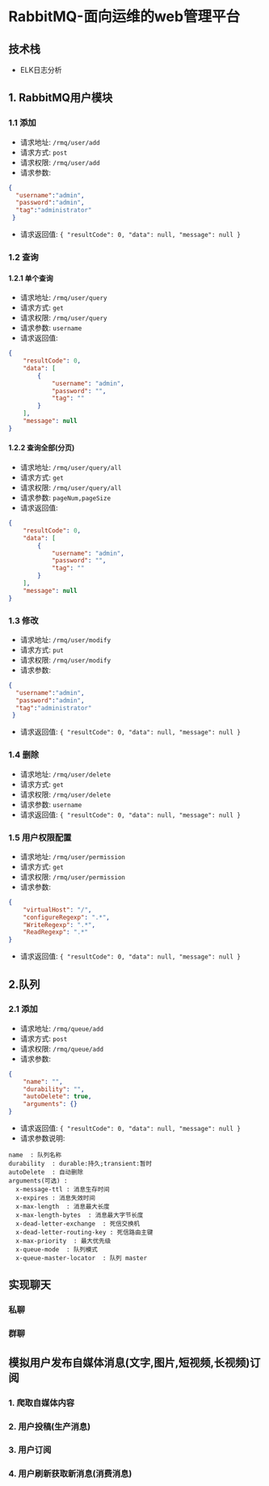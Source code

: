# RabbitMQ-面向运维的web管理平台

## 技术栈
- ELK日志分析


## 1. RabbitMQ用户模块

### 1.1 添加
- 请求地址: `/rmq/user/add` 
- 请求方式: `post` 
- 请求权限: `/rmq/user/add`
- 请求参数: 
```json
{
  "username":"admin",
  "password":"admin",
  "tag":"administrator"
 }
```
- 请求返回值:
`{
 	"resultCode": 0,
 	"data": null,
 	"message": null
 }`

### 1.2 查询 

#### 1.2.1 单个查询
- 请求地址: `/rmq/user/query`
- 请求方式: `get`
- 请求权限: `/rmq/user/query`
- 请求参数: `username`
- 请求返回值:
```json
{
	"resultCode": 0,
	"data": [
		{
			"username": "admin",
			"password": "",
			"tag": ""
		}
	],
	"message": null
}
```

#### 1.2.2 查询全部(分页)
- 请求地址: `/rmq/user/query/all`
- 请求方式: `get`
- 请求权限: `/rmq/user/query/all`
- 请求参数: `pageNum,pageSize`
- 请求返回值:
```json
{
	"resultCode": 0,
	"data": [
		{
			"username": "admin",
			"password": "",
			"tag": ""
		}
	],
	"message": null
}
```

### 1.3 修改
- 请求地址: `/rmq/user/modify` 
- 请求方式: `put` 
- 请求权限: `/rmq/user/modify`
- 请求参数: 
```json
{
  "username":"admin",
  "password":"admin",
  "tag":"administrator"
 }
```
- 请求返回值:
`{
 	"resultCode": 0,
 	"data": null,
 	"message": null
 }`


### 1.4 删除
- 请求地址: `/rmq/user/delete`
- 请求方式: `get`
- 请求权限: `/rmq/user/delete`
- 请求参数: `username`
- 请求返回值:
`{
 	"resultCode": 0,
 	"data": null,
 	"message": null
 }`


### 1.5 用户权限配置
- 请求地址: `/rmq/user/permission`
- 请求方式: `get`
- 请求权限: `/rmq/user/permission`
- 请求参数: 
```json
{
	"virtualHost": "/",
	"configureRegexp": ".*",
	"WriteRegexp": ".*",
	"ReadRegexp": ".*"
}
```
- 请求返回值:
`{
 	"resultCode": 0,
 	"data": null,
 	"message": null
 }`

## 2.队列

### 2.1 添加
- 请求地址: `/rmq/queue/add`
- 请求方式: `post`
- 请求权限: `/rmq/queue/add`
- 请求参数: 
```json
{
	"name": "",
	"durability": "",
	"autoDelete": true,
	"arguments": {}
}
```
- 请求返回值:
`{
 	"resultCode": 0,
 	"data": null,
 	"message": null
 }`
- 请求参数说明:
```
name  : 队列名称
durability  : durable:持久;transient:暂时
autoDelete  : 自动删除
arguments(可选) : 
  x-message-ttl : 消息生存时间
  x-expires : 消息失效时间
  x-max-length  : 消息最大长度
  x-max-length-bytes  : 消息最大字节长度
  x-dead-letter-exchange  : 死信交换机
  x-dead-letter-routing-key : 死信路由主键
  x-max-priority  : 最大优先级
  x-queue-mode  : 队列模式
  x-queue-master-locator  : 队列 master

```



## 实现聊天

### 私聊

### 群聊



## 模拟用户发布自媒体消息(文字,图片,短视频,长视频)订阅

### 1. 爬取自媒体内容

### 2. 用户投稿(生产消息)

### 3. 用户订阅

### 4. 用户刷新获取新消息(消费消息)













 
